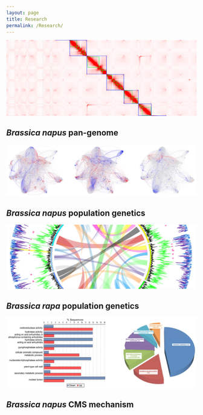 ```yaml
---
layout: page
title: Research
permalink: /Research/
---
```


![](figures/hic.png)
## _Brassica napus_ pan-genome
![](figures/network.jpg)
## _Brassica napus_ population genetics
![](figures/rapa.png)
## _Brassica rapa_ population genetics
![](figures/go.png)
## _Brassica napus_ CMS mechanism
